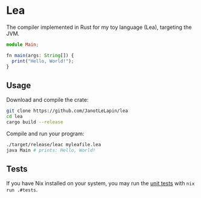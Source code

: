 # Lea

The compiler implemented in Rust for my toy language (Lea), targeting the JVM.

```ts
module Main;

fn main(args: String[]) {
  print("Hello, World!");
}
```

## Usage

Download and compile the crate:

```sh
git clone https://github.com/JanotLeLapin/lea
cd lea
cargo build --release
```

Compile and run your program:

```sh
./target/release/leac myleafile.lea
java Main # prints: Hello, World!
```

## Tests

If you have Nix installed on your system, you may run the [unit tests](./test) with `nix run .#tests`.
